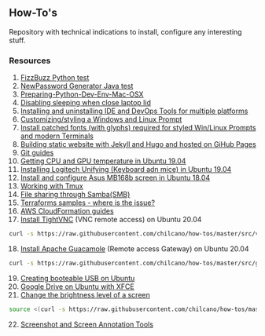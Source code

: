 ## How-To's  

Repository with technical indications to install, configure any interesting stuff. 

### Resources

1. [FizzBuzz Python test](src/fizzbuzz1.py)
2. [NewPassword Generator Java test](src/NewPasswordGenerator.java)
3. [Preparing-Python-Dev-Env-Mac-OSX](src/preparing_python_dev_env_mac_osx.md)
4. [Disabling sleeping when close laptop lid](src/disable_sleeping_when_close_laptop_lid.md)
5. [Installing and uninstalling IDE and DevOps Tools for multiple platforms](doc/ide_and_devops_tools.md)
6. [Customizing/styling a Windows and Linux Prompt](doc/styled_win_linux_prompt.md) 
7. [Install patched fonts (with glyphs) required for styled Win/Linux Prompts and modern Terminals](doc/patched_fonts.md)
8. [Building static website with Jekyll and Hugo and hosted on GiHub Pages](doc/static_website_on_ghpages.md)
9. [Git guides](doc/git_guides.md)
10. [Getting CPU and GPU temperature in Ubuntu 19.04](src/getting_temperature_cpu_gpu_hd_in_ubuntu.md)
11. [Installing Logitech Unifying (Keyboard adn mice) in Ubuntu 19.04](src/installing_logitech_unifying_in_ubuntu_19_04.md)
12. [Install and configure Asus MB168b screen in Ubuntu 18.04](src/install_and_setup_mb168b_in_ubuntu.md)
13. [Working with Tmux](src/working_with_tmux.md)
14. [File sharing through Samba(SMB)](src/install_and_config_samba.md)
15. [Terraforms samples - where is the issue?](aws-terraform-where-is-the-issue/) 
16. [AWS CloudFormation guides](doc/aws_cloudformation_guides.md)
17. [Install TightVNC](https://raw.githubusercontent.com/chilcano/how-tos/master/src/vnc_install.sh) (VNC remote access) on Ubuntu 20.04
   ```sh
   curl -s https://raw.githubusercontent.com/chilcano/how-tos/master/src/vnc_install.sh | bash 
   ```
18. [Install Apache Guacamole](https://raw.githubusercontent.com/chilcano/how-tos/master/src/guacamole_install.sh) (Remote access Gateway) on Ubuntu 20.04
   ```sh
   curl -s https://raw.githubusercontent.com/chilcano/how-tos/master/src/guacamole_install.sh | bash
   ``` 
19. [Creating booteable USB on Ubuntu](src/booteable_usb_on_ubuntu.md)  
20. [Google Drive on Ubuntu with XFCE](src/google_drive_on_linux.md)  
21. [Change the brightness level of a screen](src/set_brightness_level.sh)
```sh
source <(curl -s https://raw.githubusercontent.com/chilcano/how-tos/master/src/set_brightness_level.sh) --screen=DP-1 --level=0.90
```
22. [Screenshot and Screen Annotation Tools](src/screen_tools.md) 
